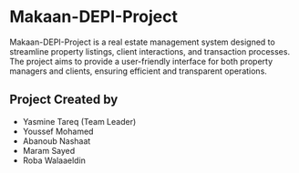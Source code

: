 # Makaan-DEPI-Project

Makaan-DEPI-Project is a real estate management system designed to streamline property listings, client interactions, and transaction processes. The project aims to provide a user-friendly interface for both property managers and clients, ensuring efficient and transparent operations.

## Project Created by

- Yasmine Tareq (Team Leader)
- Youssef Mohamed
- Abanoub Nashaat
- Maram Sayed
- Roba Walaaeldin
